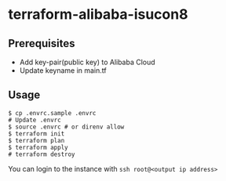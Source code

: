 # terraform-alibaba-isucon8

## Prerequisites
- Add key-pair(public key) to Alibaba Cloud
- Update keyname in main.tf

## Usage

```
$ cp .envrc.sample .envrc
# Update .envrc
$ source .envrc # or direnv allow
$ terraform init
$ terraform plan
$ terraform apply
# terraform destroy
```

You can login to the instance with `ssh root@<output ip address>`
